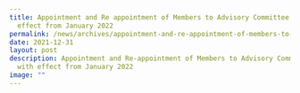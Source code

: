 ```yaml
---
title: Appointment and Re appointment of Members to Advisory Committee with
  effect from January 2022
permalink: /news/archives/appointment-and-re-appointment-of-members-to-advisory-committee-from-january-2022/
date: 2021-12-31
layout: post
description: Appointment and Re-appointment of Members to Advisory Committee
  with effect from January 2022
image: ""
---
```

